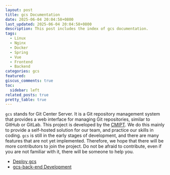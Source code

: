 ```yaml
---
layout: post
title: gcs Documentation
date: 2025-06-04 20:04:58+0800
last_updated: 2025-06-04 20:04:58+0800
description: This post includes the index of gcs documentation.
tags:
  - Linux
  - Nginx
  - Docker
  - Spring
  - Vue
  - Frontend
  - Backend
categories: gcs
featured:
giscus_comments: true
toc:
  sidebar: left
related_posts: true
pretty_table: true
---
```


`gcs` stands for Git Center Server.
It is a Git repository management system
that provides a web interface for managing Git repositories, similar to GitHub or GitLab.
This project is developed by the [CMIPT](https://github.com/CMIPT).
We do this mainly to provide a self-hosted solution for our team, and practice our skills in coding.
`gcs` is still in the early stages of development,
and there are many features that are not yet implemented.
Therefore, we hope that there will be more contributors to join the project.
Do not be afraid to contribute, even if you are not familiar with it,
there will be someone to help you.

* [Deploy gcs](/blog/2025/gcs-deploy)
* [gcs-back-end Development](/blog/2025/gcs-back-end-development)
